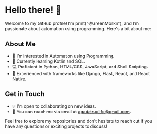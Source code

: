 # Hello there! 👋

Welcome to my GitHub profile! I'm print("@GreenMonkii"), and I'm passionate about automation using programming. Here's a bit about me:

## About Me

- 👀 I’m interested in Automation using Programming.
- 🌱 Currently learning Kotlin and SQL.
- 💻 Proficient in Python, HTML/CSS, JavaScript, and Shell Scripting.
- 🚀 Experienced with frameworks like Django, Flask, React, and React Native.

## Get in Touch

- 💡 I'm open to collaborating on new ideas.
- 📧 You can reach me via email at agadatruelife@gmail.com.

Feel free to explore my repositories and don't hesitate to reach out if you have any questions or exciting projects to discuss!
